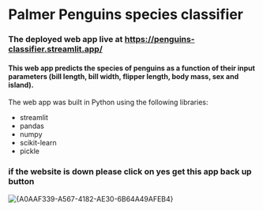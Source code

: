 # Palmer Penguins species classifier
### The deployed web app live at https://penguins-classifier.streamlit.app/
#### This web app predicts the species of penguins as a function of their input parameters (bill length, bill width, flipper length, body mass, sex and island).
The web app was built in Python using the following libraries:<br>
- streamlit
- pandas
- numpy
- scikit-learn
- pickle
 ### if the website is down please click on yes get this app back up button
 ![{A0AAF339-A567-4182-AE30-6B64A49AFEB4}](https://github.com/user-attachments/assets/0c6f6183-57dd-4f79-8944-8fde90f861c8)

